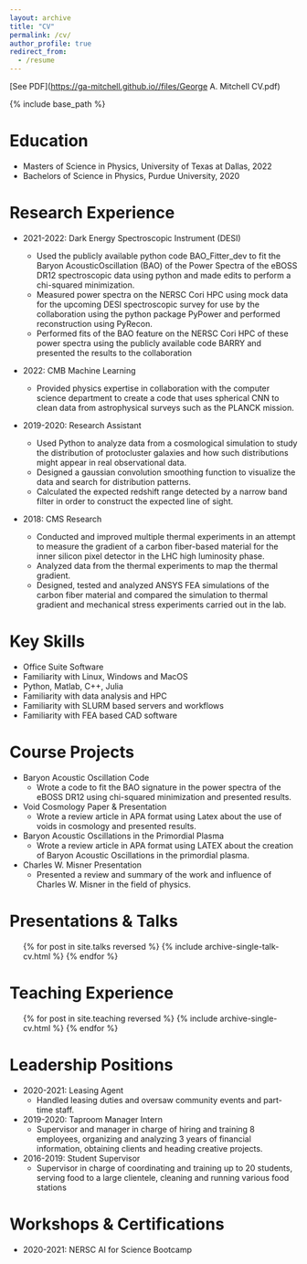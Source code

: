 ```yaml
---
layout: archive
title: "CV"
permalink: /cv/
author_profile: true
redirect_from:
  - /resume
---
```

[See PDF](https://ga-mitchell.github.io//files/George A. Mitchell CV.pdf)

{% include base_path %}

Education
======
* Masters of Science in Physics, University of Texas at Dallas, 2022
* Bachelors of Science in Physics, Purdue University, 2020

Research Experience
======
* 2021-2022: Dark Energy Spectroscopic Instrument (DESI)
  - Used the publicly available python code BAO_Fitter_dev to fit the Baryon AcousticOscillation (BAO) of the Power Spectra of the eBOSS DR12 spectroscopic data using python and made edits to perform a chi-squared minimization.
  - Measured power spectra on the NERSC Cori HPC using mock data for the upcoming DESI spectroscopic survey for use by the collaboration using the python package PyPower and performed reconstruction using PyRecon.
  - Performed fits of the BAO feature on the NERSC Cori HPC of these power spectra using the publicly available code BARRY and presented the results to the collaboration

* 2022: CMB Machine Learning
  - Provided physics expertise in collaboration with the computer science department to create a code that uses spherical CNN to clean data from astrophysical surveys such as the PLANCK mission.

* 2019-2020: Research Assistant
  - Used Python to analyze data from a cosmological simulation to study the distribution of protocluster galaxies and how such distributions might appear in real observational data.
  - Designed a gaussian convolution smoothing function to visualize the data and search for distribution patterns.
  - Calculated the expected redshift range detected by a narrow band filter in order to construct the expected line of sight.

* 2018: CMS Research
  - Conducted and improved multiple thermal experiments in an attempt to measure the gradient of a carbon fiber-based material for the inner silicon pixel detector in the LHC high luminosity phase.
  - Analyzed data from the thermal experiments to map the thermal gradient.
  - Designed, tested and analyzed ANSYS FEA simulations of the carbon fiber material and compared the simulation to thermal gradient and mechanical stress experiments carried out in the lab.

Key Skills
======
* Office Suite Software
* Familiarity with Linux, Windows and MacOS
* Python, Matlab, C++, Julia
* Familiarity with data analysis and HPC
* Familiarity with SLURM based servers and workflows
* Familiarity with FEA based CAD software

Course Projects
======
* Baryon Acoustic Oscillation Code
  - Wrote a code to fit the BAO signature in the power spectra of the eBOSS
DR12 using chi-squared minimization and presented results.
* Void Cosmology Paper & Presentation
  - Wrote a review article in APA format using Latex about the use of voids in cosmology and presented results.
* Baryon Acoustic Oscillations in the Primordial Plasma
  - Wrote a review article in APA format using LATEX about the creation of Baryon Acoustic Oscillations in the primordial plasma.
* Charles W. Misner Presentation
  - Presented a review and summary of the work and influence of Charles W. Misner in the field of physics.

<!---
Publications
 ======
   <ul>{% for post in site.publications reversed %}
    {% include archive-single-cv.html %}
  {% endfor %}</ul>
-->

Presentations & Talks
======
  <ul>{% for post in site.talks reversed %}
    {% include archive-single-talk-cv.html  %}
  {% endfor %}</ul>

Teaching Experience
======
  <ul>{% for post in site.teaching reversed %}
    {% include archive-single-cv.html %}
  {% endfor %}</ul>

Leadership Positions
======
* 2020-2021: Leasing Agent
  - Handled leasing duties and
  oversaw community events
and part-time staff.
* 2019-2020: Taproom Manager Intern
  - Supervisor and manager in charge of hiring and training 8 employees, organizing and analyzing 3 years of financial information, obtaining
clients and heading creative projects.
* 2016-2019: Student Supervisor
  - Supervisor in charge of coordinating and training up to 20 students, serving food to a large clientele, cleaning and running various food stations

Workshops & Certifications
======
* 2020-2021: NERSC AI for Science Bootcamp
